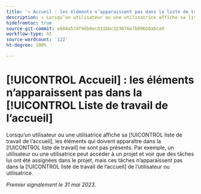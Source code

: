 ```yaml
---
title: '« Accueil : les éléments n’apparaissent pas dans la liste de travail de l’accueil »'
description: « Lorsqu’un utilisateur ou une utilisatrice affiche sa liste de travail de l’accueil, les éléments qui doivent apparaître dans la liste de travail ne sont pas présents. Par exemple, un utilisateur ou une utilisatrice peut accéder à un projet et voir que des tâches lui ont été assignées dans le projet, mais ces tâches n’apparaissent pas dans la liste de travail de l’accueil de l’utilisateur ou utilisatrice. »
hidefromtoc: true
source-git-commit: e684a574f9db0ec511bbc323676e7b99650abca9
workflow-type: ht
source-wordcount: '122'
ht-degree: 100%

---
```



# [!UICONTROL Accueil] : les éléments n’apparaissent pas dans la [!UICONTROL Liste de travail de l’accueil]

Lorsqu’un utilisateur ou une utilisatrice affiche sa [!UICONTROL liste de travail de l’accueil], les éléments qui doivent apparaître dans la [!UICONTROL liste de travail] ne sont pas présents. Par exemple, un utilisateur ou une utilisatrice peut accéder à un projet et voir que des tâches lui ont été assignées dans le projet, mais ces tâches n’apparaissent pas dans la [!UICONTROL liste de travail de l’accueil] de l’utilisateur ou utilisatrice.

_Premier signalement le 31 mai 2023._

